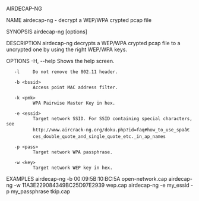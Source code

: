 AIRDECAP-NG

NAME
       airdecap-ng - decrypt a WEP/WPA crypted pcap file

SYNOPSIS
       airdecap-ng [options] <pcap file>

DESCRIPTION
       airdecap-ng  decrypts a WEP/WPA crypted pcap file to a uncrypted one by
       using the right WEP/WPA keys.

OPTIONS
       -H, --help
              Shows the help screen.

       -l     Do not remove the 802.11 header.

       -b <bssid>
              Access point MAC address filter.

       -k <pmk>
              WPA Pairwise Master Key in hex.

       -e <essid>
              Target network SSID. For SSID containing special characters, see
              http://www.aircrack-ng.org/doku.php?id=faq#how_to_use_spaâ€
              ces_double_quote_and_single_quote_etc._in_ap_names

       -p <pass>
              Target network WPA passphrase.

       -w <key>
              Target network WEP key in hex.

EXAMPLES
       airdecap-ng -b 00:09:5B:10:BC:5A open-network.cap
       airdecap-ng -w 11A3E229084349BC25D97E2939 wep.cap
       airdecap-ng -e my_essid -p my_passphrase tkip.cap
